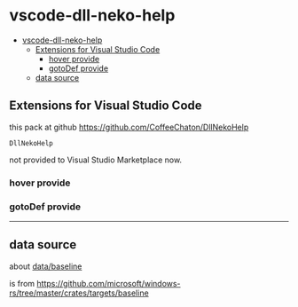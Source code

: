 # vscode-dll-neko-help

- [vscode-dll-neko-help](#vscode-dll-neko-help)
  - [Extensions for Visual Studio Code](#extensions-for-visual-studio-code)
    - [hover provide](#hover-provide)
    - [gotoDef provide](#gotodef-provide)
  - [data source](#data-source)

## Extensions for Visual Studio Code

this pack at github <https://github.com/CoffeeChaton/DllNekoHelp>

`DllNekoHelp`

not provided to Visual Studio Marketplace now.

### hover provide

### gotoDef provide

---

## data source

about [data/baseline](./data/baseline/)

is from <https://github.com/microsoft/windows-rs/tree/master/crates/targets/baseline>
